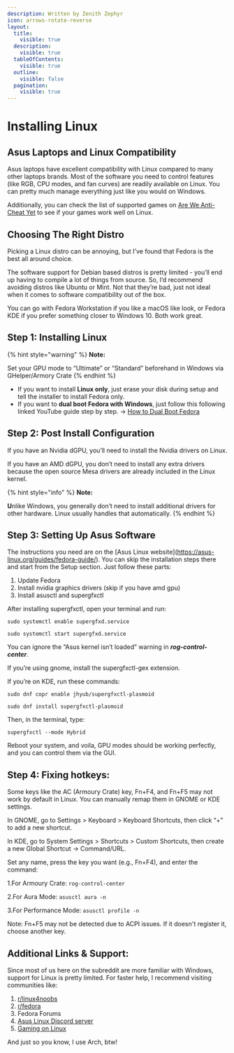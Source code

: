 ```yaml
---
description: Written by Zenith Zephyr
icon: arrows-rotate-reverse
layout:
  title:
    visible: true
  description:
    visible: true
  tableOfContents:
    visible: true
  outline:
    visible: false
  pagination:
    visible: true
---
```


# Installing Linux

## Asus Laptops and Linux Compatibility

Asus laptops have excellent compatibility with Linux compared to many other laptops brands. Most of the software you need to control features (like RGB, CPU modes, and fan curves) are readily available on Linux. You can pretty much manage everything just like you would on Windows.

Additionally, you can check the list of supported games on [Are We Anti-Cheat Yet](https://areweanticheatyet.com/) to see if your games work well on Linux.

## Choosing The Right Distro

Picking a Linux distro can be annoying, but I’ve found that Fedora is the best all around choice.

The software support for Debian based distros is pretty limited - you’ll end up having to compile a lot of things from source. So, I’d recommend avoiding distros like Ubuntu or Mint. Not that they’re bad, just not ideal when it comes to software compatibility out of the box.

You can go with Fedora Workstation if you like a macOS like look, or Fedora KDE if you prefer something closer to Windows 10. Both work great.

## Step 1: Installing Linux

{% hint style="warning" %}
**Note:**

Set your GPU mode to “Ultimate” or “Standard” beforehand in Windows via GHelper/Armory Crate
{% endhint %}

* If you want to install **Linux only**,  just erase your disk during setup and tell the installer to install Fedora only.
* If you want to **dual boot Fedora with Windows**, just follow this following linked YouTube guide step by step. -> [How to Dual Boot Fedora](https://youtu.be/kvnfccdTYQU)

## Step 2: Post Install Configuration

If you have an Nvidia dGPU, you’ll need to install the Nvidia drivers on Linux.&#x20;

If you have an AMD dGPU, you don’t need to install any extra drivers because the open source Mesa drivers are already included in the Linux kernel.&#x20;

{% hint style="info" %}
**Note:**

**U**nlike Windows, you generally don’t need to install additional drivers for other hardware. Linux usually handles that automatically.
{% endhint %}

## Step 3: Setting Up Asus Software

The instructions you need are on the \[Asus Linux website]\(https://asus-linux.org/guides/fedora-guide/). You can skip the installation steps there and start from the Setup section. Just follow these parts:

1. Update Fedora
2. Install nvidia graphics drivers (skip if you have amd gpu)
3. Install asusctl and supergfxctl

After installing supergfxctl, open your terminal and run:

`sudo systemctl enable supergfxd.service`

`sudo systemctl start supergfxd.service`

You can ignore the “Asus kernel isn’t loaded” warning in _**rog-control-center**_.

If you’re using gnome, install the supergfxctl-gex extension.

If you’re on KDE, run these commands:

`sudo dnf copr enable jhyub/supergfxctl-plasmoid`

`sudo dnf install supergfxctl-plasmoid`

Then, in the terminal, type:

`supergfxctl --mode Hybrid`

Reboot your system, and voila, GPU modes should be working perfectly, and you can control them via the GUI.

## Step 4: Fixing hotkeys:

Some keys like the AC (Armoury Crate) key, Fn+F4, and Fn+F5 may not work by default in Linux. You can manually remap them in GNOME or KDE settings.

In GNOME, go to Settings > Keyboard > Keyboard Shortcuts, then click “+” to add a new shortcut.

In KDE, go to System Settings > Shortcuts > Custom Shortcuts, then create a new Global Shortcut → Command/URL.

Set any name, press the key you want (e.g., Fn+F4), and enter the command:

1.For Armoury Crate: `rog-control-center`

2.For Aura Mode: `asusctl aura -n`

3.For Performance Mode: `asusctl profile -n`

Note: Fn+F5 may not be detected due to ACPI issues. If it doesn't register it, choose another key.

## Additional Links & Support:

Since most of us here on the subreddit are more familiar with Windows, support for Linux is pretty limited. For faster help, I recommend visiting communities like:

1. [r/linux4noobs](https://www.reddit.com/r/linux4noobs/)
2. [r/fedora](https://www.reddit.com/r/fedora/)
3. Fedora Forums
4. [Asus Linux Discord server](https://discord.gg/B8GftRW2Hd)
5. [Gaming on Linux](https://youtu.be/BYIDoD8VdAw)

And just so you know, I use Arch, btw!


